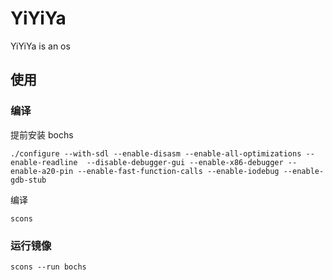 # YiYiYa
YiYiYa is an os

## 使用

### 编译
提前安装 bochs
```
./configure --with-sdl --enable-disasm --enable-all-optimizations --enable-readline  --disable-debugger-gui --enable-x86-debugger --enable-a20-pin --enable-fast-function-calls --enable-iodebug --enable-gdb-stub 
```

编译

```
scons
```

### 运行镜像

```
scons --run bochs
```
